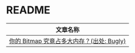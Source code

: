 README
===========================


| 文章名称 | 
| ------------- | 
| [你的 Bitmap 究竟占多大内存？(出处: Bugly)](http://bugly.qq.com/bbs/forum.php?mod=viewthread&tid=498 )   | 

